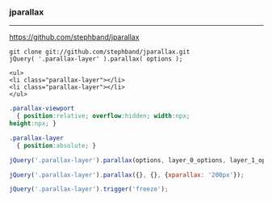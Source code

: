 ### jparallax
---
https://github.com/stephband/jparallax

```
git clone git://github.com/stephband/jparallax.git
jQuery( '.parallax-layer' ).parallax( options );

```

```
<ul>
<li class="parallax-layer"></li>
<li class="parallax-layer"></li>
</ul>
```

```css
.parallax-viewport
  { position:relative; overflow:hidden; width:npx;
height:npx; }

.parallax-layer
  { position:absolute; }
```

```js
jQuery('.parallax-layer').parallax(options, layer_0_options, layer_1_options, ...);

jQuery('.parallax-layer').parallax({}, {}, {xparallax: '200px'});

jQuery('.parallax-layer').trigger('freeze');
```

